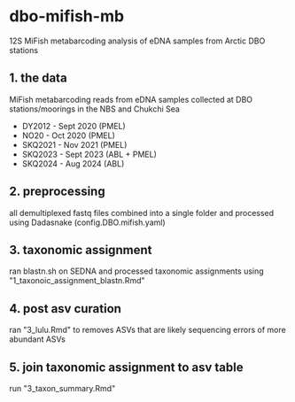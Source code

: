 # dbo-mifish-mb
12S MiFish metabarcoding analysis of eDNA samples from Arctic DBO stations

## 1. the data 
MiFish metabarcoding reads from eDNA samples collected at DBO stations/moorings in the NBS and Chukchi Sea 
* DY2012 - Sept 2020 (PMEL)
* NO20 - Oct 2020 (PMEL)
* SKQ2021 - Nov 2021 (PMEL)
* SKQ2023 - Sept 2023 (ABL + PMEL)
* SKQ2024 - Aug 2024 (ABL)

## 2. preprocessing 
all demultiplexed fastq files combined into a single folder and processed using Dadasnake (config.DBO.mifish.yaml) 

## 3. taxonomic assignment 
ran blastn.sh on SEDNA and processed taxonomic assignments using "1_taxonoic_assignment_blastn.Rmd"

## 4. post asv curation 
ran "3_lulu.Rmd" to removes ASVs that are likely sequencing errors of more abundant ASVs 

## 5. join taxonomic assignment to asv table 
run "3_taxon_summary.Rmd"